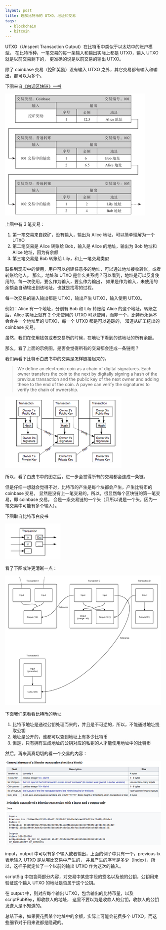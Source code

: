 ```yaml
---
layout: post
title: 理解比特币的 UTXO、地址和交易
tags:
  - blockchain
  - bitcoin
---
```


UTXO（Unspent Transaction Output）在比特币中类似于以太坊中的账户模型。
在比特币种，一笔交易的每一条输入和输出实际上都是 UTXO，输入 UTXO 就是以前交易剩下的，
更准确的说是以前交易的输出 UTXO。

除了 coinbase 交易（挖矿奖励）没有输入 UTXO 之外，其它交易都有输入和输出，都可以为多个。

下图来自[《白话区块链》一书](https://www.amazon.cn/dp/B077NZVFJ5/ref=tmm_kin_swatch_0?_encoding=UTF8&qid=1527937615&sr=8-1)

![transactions](/assets/images/btc/bitcoin-transaction.png)

上图中有 3 笔交易：

  1. 第一笔交易来自挖矿，没有输入，输出为 Alice 地址，可以简单理解为一个 UTXO
  2. 第二笔交易是 Alice 转账给 Bob，输入是 Alice 的地址，输出为 Bob 地址和 Alice 地址，因为有余额
  3. 第三笔交易是 Bob 转账给 Lily，和上一笔交易类似

联系到现实中的使用，用户可以创建任意多的地址，可以通过地址接收转账，或者转账给他人。
那么，地址和 UTXO 是什么关系呢？可以看到，地址是可以反复使用的，每一次使用，要么作为输入，要么作为输出，
如果是作为输入，未使用的余额会自动输出到该地址，也就是找零的过程。

每一次交易的输入输出都是 UTXO，输出产生 UTXO，输入使用 UTXO。

例如：Alice 有一个地址，分别有 Bob 和 Lily 转账给 Alice 的这个地址，转账之后，Alice 实际上就有 2
个未使用的 UTXO 可以使用，而非一个，比特币永远不会合并一个地址里的 UTXO，每一个 UTXO 都是可以追踪的，
知道从矿工挖出的 coinbase 交易。

虽然，我们在使用钱包或者交易所的时候，在地址下看到的该地址的所有余额。

那么，看了上面的示例图，是否会觉得所有的交易都会连成一条链呢？

我们再看下比特币白皮书中的交易是怎样链接起来的。

> We define an electronic coin as a chain of digital signatures.
> Each owner transfers the coin to the next by digitally signing a hash of
> the previous transaction and the public key of the next owner and adding
> these to the end of the coin. A payee can verify the signatures to verify the chain of ownership.

![transaction chain](/assets/images/btc/bitcoin-transaction-chain.png)

所以，看了白皮书中的图之后，进一步会觉得所有的交易都会连成一条链。

但是仔细一想就会觉得不对，比特币的产生是每个块都会产生，产生比特币的 coinbase 交易，
显然是没有上一笔交易的，所以，很显然每个区块链的第一笔交易，即 coinbase 交易，
会是一条交易链的一个头（只所以说是一个头，因为一笔交易中可能有多个输入）。

下图取自比特币白皮书

![multi input](/assets/images/btc/bitcoin-multi-input.png)

看了下图或许更清晰一点：

![tx chains](/assets/images/btc/bitcoin-transaction-chains.png)

下面我们来看看比特币的地址
  1. 比特币地址是通过公钥处理而来的，并且是不可逆的，所以，不能通过地址提取公钥
  2. 地址是公开的，谁都可以查到地址上有多少比特币
  3. 但是，只有拥有生成地址的公钥对应的私钥的人才能使用地址中的比特币

然后，再来真真切切的看一个交易的内容：

![tx content](/assets/images/btc/bitcoin-transaction-content.png)

input，output 中可以有多个输入或者输出，上面的例子中只有一个，previous tx 表示输入 UTXO 是从哪比交易中产生的，
并且产生的序号是多少（Index），所以，这样子就定位了一个以前的输出 UTXO 作为这次的输入。

scriptSig 中包含两部分内容，对交易中某些字段的签名以及他的公钥，公钥用来验证这个输入 UTXO 的地址是否属于这个公钥。

在 output 中，则对应每个输出 UTXO，包含输出的比特币量，以及 scriptPubKey，即收款人的地址，
这里不要以为是收款人的公钥，收款人的公钥发送人是不知道的。

总结下来，如果要花费某个地址中的余额，实际上可能会花费多个 UTXO，而这些细节对于用来说都是隐藏的。
